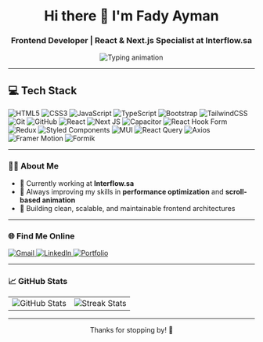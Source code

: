 <h1 align="center">Hi there 👋 I'm Fady Ayman</h1>
<h3 align="center">Frontend Developer | React & Next.js Specialist at Interflow.sa</h3>

<p align="center">
  <img src="https://readme-typing-svg.herokuapp.com?font=Fira+Code&duration=2000&pause=1000&color=38BDF8&center=true&width=440&lines=Building+interactive+UIs+with+React+%26+Next.js;Crafting+clean+code+%7C+Responsive+Designs;Lover+of+Performance+%26+Animations" alt="Typing animation" />
</p>

---

## 💻 Tech Stack

![HTML5](https://img.shields.io/badge/html5-%23E34F26.svg?style=for-the-badge&logo=html5&logoColor=white) ![CSS3](https://img.shields.io/badge/css3-%231572B6.svg?style=for-the-badge&logo=css3&logoColor=white) ![JavaScript](https://img.shields.io/badge/javascript-%23323330.svg?style=for-the-badge&logo=javascript&logoColor=%23F7DF1E) ![TypeScript](https://img.shields.io/badge/typescript-%23007ACC.svg?style=for-the-badge&logo=typescript&logoColor=white) ![Bootstrap](https://img.shields.io/badge/bootstrap-%23563D7C.svg?style=for-the-badge&logo=bootstrap&logoColor=white) ![TailwindCSS](https://img.shields.io/badge/tailwindcss-%2338B2AC.svg?style=for-the-badge&logo=tailwind-css&logoColor=white) ![Git](https://img.shields.io/badge/git-%23F05033.svg?style=for-the-badge&logo=git&logoColor=white) ![GitHub](https://img.shields.io/badge/github-%23121011.svg?style=for-the-badge&logo=github&logoColor=white) ![React](https://img.shields.io/badge/react-%2320232a.svg?style=for-the-badge&logo=react&logoColor=%2361DAFB) ![Next JS](https://img.shields.io/badge/next-black?style=for-the-badge&logo=next.js&logoColor=white) ![Capacitor](https://img.shields.io/badge/Capacitor-119EFF?style=for-the-badge&logo=capacitor&logoColor=white) ![React Hook Form](https://img.shields.io/badge/React_Hook_Form-EC5990?style=for-the-badge&logo=reacthookform&logoColor=white) ![Redux](https://img.shields.io/badge/Redux-%23593d88.svg?style=for-the-badge&logo=redux&logoColor=white) ![Styled Components](https://img.shields.io/badge/styled--components-DB7093?style=for-the-badge&logo=styled-components&logoColor=white) ![MUI](https://img.shields.io/badge/MUI-%230081CB.svg?style=for-the-badge&logo=material-ui&logoColor=white) ![React Query](https://img.shields.io/badge/React_Query-FF4154?style=for-the-badge&logo=react-query&logoColor=white) ![Axios](https://img.shields.io/badge/axios-%2300BFFF.svg?style=for-the-badge&logo=axios&logoColor=white) ![Framer Motion](https://img.shields.io/badge/Framer_Motion-0055FF?style=for-the-badge&logo=framer&logoColor=white) ![Formik](https://img.shields.io/badge/Formik-EEC06E?style=for-the-badge&logo=formik&logoColor=black)

---

### 👨‍💻 About Me

- 🔭 Currently working at **Interflow.sa**  
- 🧠 Always improving my skills in **performance optimization** and **scroll-based animation**  
- 💼 Building clean, scalable, and maintainable frontend architectures  

---

### 🌐 Find Me Online

<p align="left">
  <a href="mailto:fady.dev8@gmail.com">
    <img src="https://img.shields.io/badge/Gmail-fady.dev8@gmail.com-D14836?style=for-the-badge&logo=gmail&logoColor=white" alt="Gmail" />
  </a>
  <a href="https://www.linkedin.com/in/fady-ayman-00906533a/" target="_blank">
    <img src="https://img.shields.io/badge/LinkedIn-Fady%20Ayman-0077B5?style=for-the-badge&logo=linkedin&logoColor=white" alt="LinkedIn" />
  </a>
  <a href="https://fady-ayman-portfolio.vercel.app/" target="_blank">
    <img src="https://img.shields.io/badge/Portfolio-Visit-blueviolet?style=for-the-badge&logo=vercel&logoColor=white" alt="Portfolio" />
  </a>
</p>

---

### 📈 GitHub Stats

<table width="100%">
  <tr>
    <td align="center">
      <img src="https://github-readme-stats.vercel.app/api?username=Fadi-Ayman&show_icons=true&theme=tokyonight&hide_border=true" alt="GitHub Stats" />
    </td>
    <td align="center">
      <img src="https://github-readme-streak-stats.herokuapp.com/?user=Fadi-Ayman&theme=tokyonight&hide_border=true" alt="Streak Stats" />
    </td>
  </tr>
</table>


---

<p align="center">Thanks for stopping by! 🚀</p>
